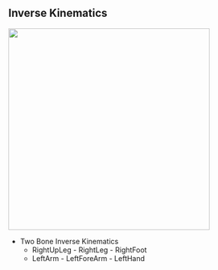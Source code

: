 ## Inverse Kinematics

<img src="https://user-images.githubusercontent.com/53158200/218024242-67764c8f-83d0-4a35-a9ae-3f7d62db74fb.gif" style="width:400px">

- Two Bone Inverse Kinematics
  - RightUpLeg - RightLeg - RightFoot
  - LeftArm - LeftForeArm - LeftHand
